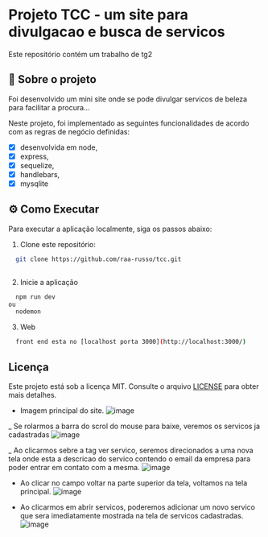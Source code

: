 # Projeto TCC - um site para divulgacao e busca de servicos

Este repositório contém um trabalho de tg2

## 📖 Sobre o projeto

Foi desenvolvido um mini site onde se pode divulgar servicos de beleza para facilitar a procura...

Neste projeto, foi implementado as seguintes funcionalidades de acordo com as regras de negócio definidas:

- [x] desenvolvida em node, 
- [x] express, 
- [x] sequelize, 
- [x] handlebars,
- [x] mysqlite

## ⚙️ Como Executar

Para executar a aplicação localmente, siga os passos abaixo:

1. Clone este repositório:

```bash
  git clone https://github.com/raa-russo/tcc.git
  
```
2. Inicie a aplicação

```bash
  npm run dev
ou
  nodemon
```
3. Web

```bash
  front end esta no [localhost porta 3000](http://localhost:3000/)
```

## Licença
Este projeto está sob a licença MIT. Consulte o arquivo [LICENSE](./LICENSE) para obter mais detalhes.

- Imagem principal do site.
![image](https:tg2)

_ Se rolarmos a barra do scrol do mouse para baixe, veremos os servicos ja cadastradas
![image](https:/tg2)

_ Ao clicarmos sebre a tag ver servico, seremos direcionados a uma nova tela onde esta a descricao do servico contendo o email da empresa para poder entrar em contato com a mesma.
![image](https:tg2c)

- Ao clicar no campo voltar na parte superior da tela, voltamos na tela principal.
![image](https:tg2c)

- Ao clicarmos em abrir servicos, poderemos adicionar um novo servico que sera imediatamente mostrada na tela de servicos cadastradas.
![image](https://tg2c)



